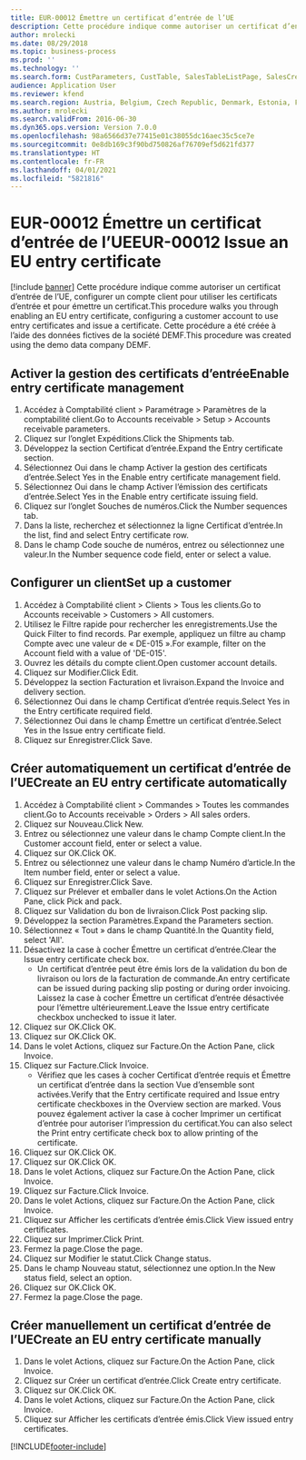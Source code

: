 ```yaml
---
title: EUR-00012 Émettre un certificat d’entrée de l’UE
description: Cette procédure indique comme autoriser un certificat d’entrée de l’UE, configurer un compte client pour utiliser les certificats d’entrée et pour émettre un certificat.
author: mrolecki
ms.date: 08/29/2018
ms.topic: business-process
ms.prod: ''
ms.technology: ''
ms.search.form: CustParameters, CustTable, SalesTableListPage, SalesCreateOrder, SalesTable, SalesEditLines,  CustInvoiceJournal, CustEntryCertificateJour_W, SrsReportViewerForm
audience: Application User
ms.reviewer: kfend
ms.search.region: Austria, Belgium, Czech Republic, Denmark, Estonia, Finland, France, Germany, Hungary, Ireland, Italy, Latvia, Lithuania, Netherlands, Poland, Spain, Sweden, United Kingdom
ms.author: mrolecki
ms.search.validFrom: 2016-06-30
ms.dyn365.ops.version: Version 7.0.0
ms.openlocfilehash: 98a6566d37e77415e01c38055dc16aec35c5ce7e
ms.sourcegitcommit: 0e8db169c3f90bd750826af76709ef5d621fd377
ms.translationtype: HT
ms.contentlocale: fr-FR
ms.lasthandoff: 04/01/2021
ms.locfileid: "5821816"
---
```

# <a name="eur-00012-issue-an-eu-entry-certificate"></a><span data-ttu-id="86ca0-103">EUR-00012 Émettre un certificat d’entrée de l’UE</span><span class="sxs-lookup"><span data-stu-id="86ca0-103">EUR-00012 Issue an EU entry certificate</span></span>

[!include [banner](../../includes/banner.md)]
<span data-ttu-id="86ca0-104">Cette procédure indique comme autoriser un certificat d’entrée de l’UE, configurer un compte client pour utiliser les certificats d’entrée et pour émettre un certificat.</span><span class="sxs-lookup"><span data-stu-id="86ca0-104">This procedure walks you through enabling an EU entry certificate, configuring a customer account to use entry certificates and issue a certificate.</span></span> <span data-ttu-id="86ca0-105">Cette procédure a été créée à l’aide des données fictives de la société DEMF.</span><span class="sxs-lookup"><span data-stu-id="86ca0-105">This procedure was created using the demo data company DEMF.</span></span>


## <a name="enable-entry-certificate-management"></a><span data-ttu-id="86ca0-106">Activer la gestion des certificats d’entrée</span><span class="sxs-lookup"><span data-stu-id="86ca0-106">Enable entry certificate management</span></span>
1. <span data-ttu-id="86ca0-107">Accédez à Comptabilité client > Paramétrage > Paramètres de la comptabilité client.</span><span class="sxs-lookup"><span data-stu-id="86ca0-107">Go to Accounts receivable > Setup > Accounts receivable parameters.</span></span>
2. <span data-ttu-id="86ca0-108">Cliquez sur l’onglet Expéditions.</span><span class="sxs-lookup"><span data-stu-id="86ca0-108">Click the Shipments tab.</span></span>
3. <span data-ttu-id="86ca0-109">Développez la section Certificat d’entrée.</span><span class="sxs-lookup"><span data-stu-id="86ca0-109">Expand the Entry certificate section.</span></span>
4. <span data-ttu-id="86ca0-110">Sélectionnez Oui dans le champ Activer la gestion des certificats d’entrée.</span><span class="sxs-lookup"><span data-stu-id="86ca0-110">Select Yes in the Enable entry certificate management field.</span></span>
5. <span data-ttu-id="86ca0-111">Sélectionnez Oui dans le champ Activer l’émission des certificats d’entrée.</span><span class="sxs-lookup"><span data-stu-id="86ca0-111">Select Yes in the Enable entry certificate issuing field.</span></span>
6. <span data-ttu-id="86ca0-112">Cliquez sur l’onglet Souches de numéros.</span><span class="sxs-lookup"><span data-stu-id="86ca0-112">Click the Number sequences tab.</span></span>
7. <span data-ttu-id="86ca0-113">Dans la liste, recherchez et sélectionnez la ligne Certificat d’entrée.</span><span class="sxs-lookup"><span data-stu-id="86ca0-113">In the list, find and select Entry certificate row.</span></span>
8. <span data-ttu-id="86ca0-114">Dans le champ Code souche de numéros, entrez ou sélectionnez une valeur.</span><span class="sxs-lookup"><span data-stu-id="86ca0-114">In the Number sequence code field, enter or select a value.</span></span>

## <a name="set-up-a-customer"></a><span data-ttu-id="86ca0-115">Configurer un client</span><span class="sxs-lookup"><span data-stu-id="86ca0-115">Set up a customer</span></span>
1. <span data-ttu-id="86ca0-116">Accédez à Comptabilité client > Clients > Tous les clients.</span><span class="sxs-lookup"><span data-stu-id="86ca0-116">Go to Accounts receivable > Customers > All customers.</span></span>
2. <span data-ttu-id="86ca0-117">Utilisez le Filtre rapide pour rechercher les enregistrements.</span><span class="sxs-lookup"><span data-stu-id="86ca0-117">Use the Quick Filter to find records.</span></span> <span data-ttu-id="86ca0-118">Par exemple, appliquez un filtre au champ Compte avec une valeur de « DE-015 ».</span><span class="sxs-lookup"><span data-stu-id="86ca0-118">For example, filter on the Account field with a value of 'DE-015'.</span></span>
3. <span data-ttu-id="86ca0-119">Ouvrez les détails du compte client.</span><span class="sxs-lookup"><span data-stu-id="86ca0-119">Open customer account details.</span></span>
4. <span data-ttu-id="86ca0-120">Cliquez sur Modifier.</span><span class="sxs-lookup"><span data-stu-id="86ca0-120">Click Edit.</span></span>
5. <span data-ttu-id="86ca0-121">Développez la section Facturation et livraison.</span><span class="sxs-lookup"><span data-stu-id="86ca0-121">Expand the Invoice and delivery section.</span></span>
6. <span data-ttu-id="86ca0-122">Sélectionnez Oui dans le champ Certificat d’entrée requis.</span><span class="sxs-lookup"><span data-stu-id="86ca0-122">Select Yes in the Entry certificate required field.</span></span>
7. <span data-ttu-id="86ca0-123">Sélectionnez Oui dans le champ Émettre un certificat d’entrée.</span><span class="sxs-lookup"><span data-stu-id="86ca0-123">Select Yes in the Issue entry certificate field.</span></span>
8. <span data-ttu-id="86ca0-124">Cliquez sur Enregistrer.</span><span class="sxs-lookup"><span data-stu-id="86ca0-124">Click Save.</span></span>

## <a name="create-an-eu-entry-certificate-automatically"></a><span data-ttu-id="86ca0-125">Créer automatiquement un certificat d’entrée de l’UE</span><span class="sxs-lookup"><span data-stu-id="86ca0-125">Create an EU entry certificate automatically</span></span>
1. <span data-ttu-id="86ca0-126">Accédez à Comptabilité client > Commandes > Toutes les commandes client.</span><span class="sxs-lookup"><span data-stu-id="86ca0-126">Go to Accounts receivable > Orders > All sales orders.</span></span>
2. <span data-ttu-id="86ca0-127">Cliquez sur Nouveau.</span><span class="sxs-lookup"><span data-stu-id="86ca0-127">Click New.</span></span>
3. <span data-ttu-id="86ca0-128">Entrez ou sélectionnez une valeur dans le champ Compte client.</span><span class="sxs-lookup"><span data-stu-id="86ca0-128">In the Customer account field, enter or select a value.</span></span>
4. <span data-ttu-id="86ca0-129">Cliquez sur OK.</span><span class="sxs-lookup"><span data-stu-id="86ca0-129">Click OK.</span></span>
5. <span data-ttu-id="86ca0-130">Entrez ou sélectionnez une valeur dans le champ Numéro d’article.</span><span class="sxs-lookup"><span data-stu-id="86ca0-130">In the Item number field, enter or select a value.</span></span>
6. <span data-ttu-id="86ca0-131">Cliquez sur Enregistrer.</span><span class="sxs-lookup"><span data-stu-id="86ca0-131">Click Save.</span></span>
7. <span data-ttu-id="86ca0-132">Cliquez sur Prélever et emballer dans le volet Actions.</span><span class="sxs-lookup"><span data-stu-id="86ca0-132">On the Action Pane, click Pick and pack.</span></span>
8. <span data-ttu-id="86ca0-133">Cliquez sur Validation du bon de livraison.</span><span class="sxs-lookup"><span data-stu-id="86ca0-133">Click Post packing slip.</span></span>
9. <span data-ttu-id="86ca0-134">Développez la section Paramètres.</span><span class="sxs-lookup"><span data-stu-id="86ca0-134">Expand the Parameters section.</span></span>
10. <span data-ttu-id="86ca0-135">Sélectionnez « Tout » dans le champ Quantité.</span><span class="sxs-lookup"><span data-stu-id="86ca0-135">In the Quantity field, select 'All'.</span></span>
11. <span data-ttu-id="86ca0-136">Désactivez la case à cocher Émettre un certificat d’entrée.</span><span class="sxs-lookup"><span data-stu-id="86ca0-136">Clear the Issue entry certificate check box.</span></span>
    * <span data-ttu-id="86ca0-137">Un certificat d’entrée peut être émis lors de la validation du bon de livraison ou lors de la facturation de commande.</span><span class="sxs-lookup"><span data-stu-id="86ca0-137">An entry certificate can be issued during packing slip posting or during order invoicing.</span></span> <span data-ttu-id="86ca0-138">Laissez la case à cocher Émettre un certificat d’entrée désactivée pour l’émettre ultérieurement.</span><span class="sxs-lookup"><span data-stu-id="86ca0-138">Leave the Issue entry certificate checkbox unchecked to issue it later.</span></span>  
12. <span data-ttu-id="86ca0-139">Cliquez sur OK.</span><span class="sxs-lookup"><span data-stu-id="86ca0-139">Click OK.</span></span>
13. <span data-ttu-id="86ca0-140">Cliquez sur OK.</span><span class="sxs-lookup"><span data-stu-id="86ca0-140">Click OK.</span></span>
14. <span data-ttu-id="86ca0-141">Dans le volet Actions, cliquez sur Facture.</span><span class="sxs-lookup"><span data-stu-id="86ca0-141">On the Action Pane, click Invoice.</span></span>
15. <span data-ttu-id="86ca0-142">Cliquez sur Facture.</span><span class="sxs-lookup"><span data-stu-id="86ca0-142">Click Invoice.</span></span>
    * <span data-ttu-id="86ca0-143">Vérifiez que les cases à cocher Certificat d’entrée requis et Émettre un certificat d’entrée dans la section Vue d’ensemble sont activées.</span><span class="sxs-lookup"><span data-stu-id="86ca0-143">Verify that the Entry certificate required and Issue entry certificate checkboxes in the Overview section are marked.</span></span>  <span data-ttu-id="86ca0-144">Vous pouvez également activer la case à cocher Imprimer un certificat d’entrée pour autoriser l’impression du certificat.</span><span class="sxs-lookup"><span data-stu-id="86ca0-144">You can also select the Print entry certificate check box to allow printing of the certificate.</span></span>  
16. <span data-ttu-id="86ca0-145">Cliquez sur OK.</span><span class="sxs-lookup"><span data-stu-id="86ca0-145">Click OK.</span></span>
17. <span data-ttu-id="86ca0-146">Cliquez sur OK.</span><span class="sxs-lookup"><span data-stu-id="86ca0-146">Click OK.</span></span>
18. <span data-ttu-id="86ca0-147">Dans le volet Actions, cliquez sur Facture.</span><span class="sxs-lookup"><span data-stu-id="86ca0-147">On the Action Pane, click Invoice.</span></span>
19. <span data-ttu-id="86ca0-148">Cliquez sur Facture.</span><span class="sxs-lookup"><span data-stu-id="86ca0-148">Click Invoice.</span></span>
20. <span data-ttu-id="86ca0-149">Dans le volet Actions, cliquez sur Facture.</span><span class="sxs-lookup"><span data-stu-id="86ca0-149">On the Action Pane, click Invoice.</span></span>
21. <span data-ttu-id="86ca0-150">Cliquez sur Afficher les certificats d’entrée émis.</span><span class="sxs-lookup"><span data-stu-id="86ca0-150">Click View issued entry certificates.</span></span>
22. <span data-ttu-id="86ca0-151">Cliquez sur Imprimer.</span><span class="sxs-lookup"><span data-stu-id="86ca0-151">Click Print.</span></span>
23. <span data-ttu-id="86ca0-152">Fermez la page.</span><span class="sxs-lookup"><span data-stu-id="86ca0-152">Close the page.</span></span>
24. <span data-ttu-id="86ca0-153">Cliquez sur Modifier le statut.</span><span class="sxs-lookup"><span data-stu-id="86ca0-153">Click Change status.</span></span>
25. <span data-ttu-id="86ca0-154">Dans le champ Nouveau statut, sélectionnez une option.</span><span class="sxs-lookup"><span data-stu-id="86ca0-154">In the New status field, select an option.</span></span>
26. <span data-ttu-id="86ca0-155">Cliquez sur OK.</span><span class="sxs-lookup"><span data-stu-id="86ca0-155">Click OK.</span></span>
27. <span data-ttu-id="86ca0-156">Fermez la page.</span><span class="sxs-lookup"><span data-stu-id="86ca0-156">Close the page.</span></span>

## <a name="create-an-eu-entry-certificate-manually"></a><span data-ttu-id="86ca0-157">Créer manuellement un certificat d’entrée de l’UE</span><span class="sxs-lookup"><span data-stu-id="86ca0-157">Create an EU entry certificate manually</span></span>
1. <span data-ttu-id="86ca0-158">Dans le volet Actions, cliquez sur Facture.</span><span class="sxs-lookup"><span data-stu-id="86ca0-158">On the Action Pane, click Invoice.</span></span>
2. <span data-ttu-id="86ca0-159">Cliquez sur Créer un certificat d’entrée.</span><span class="sxs-lookup"><span data-stu-id="86ca0-159">Click Create entry certificate.</span></span>
3. <span data-ttu-id="86ca0-160">Cliquez sur OK.</span><span class="sxs-lookup"><span data-stu-id="86ca0-160">Click OK.</span></span>
4. <span data-ttu-id="86ca0-161">Dans le volet Actions, cliquez sur Facture.</span><span class="sxs-lookup"><span data-stu-id="86ca0-161">On the Action Pane, click Invoice.</span></span>
5. <span data-ttu-id="86ca0-162">Cliquez sur Afficher les certificats d’entrée émis.</span><span class="sxs-lookup"><span data-stu-id="86ca0-162">Click View issued entry certificates.</span></span>



[!INCLUDE[footer-include](../../../includes/footer-banner.md)]
